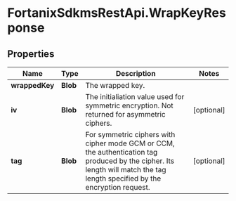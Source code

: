 # FortanixSdkmsRestApi.WrapKeyResponse

## Properties
Name | Type | Description | Notes
------------ | ------------- | ------------- | -------------
**wrappedKey** | **Blob** | The wrapped key. | 
**iv** | **Blob** | The initialiation value used for symmetric encryption. Not returned for asymmetric ciphers. | [optional] 
**tag** | **Blob** | For symmetric ciphers with cipher mode GCM or CCM, the authentication tag produced by the cipher. Its length will match the tag length specified by the encryption request.  | [optional] 



